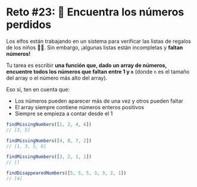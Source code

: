 # Reto #23: 🔢 Encuentra los números perdidos

Los elfos están trabajando en un sistema para verificar las listas de regalos de los niños 👧👦. Sin embargo, ¡algunas listas están incompletas y **faltan números!**

Tu tarea es escribir **una función que, dado un array de números, encuentre todos los números que faltan entre 1 y `n`** (donde `n` es el tamaño del array o el número más alto del array).

Eso sí, ten en cuenta que:

- Los números pueden aparecer más de una vez y otros pueden faltar
- El array siempre contiene números enteros positivos
- Siempre se empieza a contar desde el 1

```javascript
findMissingNumbers([1, 2, 4, 6])
// [3, 5]

findMissingNumbers([4, 8, 7, 2])
// [1, 3, 5, 6]

findMissingNumbers([3, 2, 1, 1])
// []

findDisappearedNumbers([5, 5, 5, 3, 3, 2, 1])
// [4]
```
